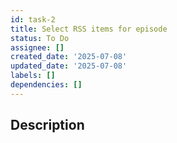 ```yaml
---
id: task-2
title: Select RSS items for episode
status: To Do
assignee: []
created_date: '2025-07-08'
updated_date: '2025-07-08'
labels: []
dependencies: []
---
```


## Description
